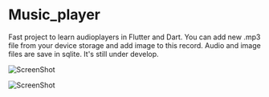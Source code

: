 # Music_player

Fast project to learn audioplayers in Flutter and Dart. 
You can add new .mp3 file from your device storage and add image to this record. 
Audio and image files are save in sqlite. It's still under develop.

![ScreenShot](https://github.com/IgnacyMermer2003/Music_player/blob/master/assets/Screenshot1.png)


![ScreenShot](https://github.com/IgnacyMermer2003/Music_player/blob/master/assets/Screenshot2.png)
